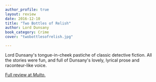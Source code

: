 ```yaml
---
author_profile: true
layout: review
date: 2016-12-10
title: "Two Bottles of Relish"
author: Lord Dunsany
book_category: Crime
cover: "twobottlesofrelish.jpg"

---
```

Lord Dunsany's tongue-in-cheek pastiche of classic detective fiction. All the stories were fun, and full of Dunsany's lovely, lyrical prose and raconteur-like voice. 

[Full review at *Multo*.](https://multoghost.wordpress.com/2016/12/10/two-bottles-of-relish/)